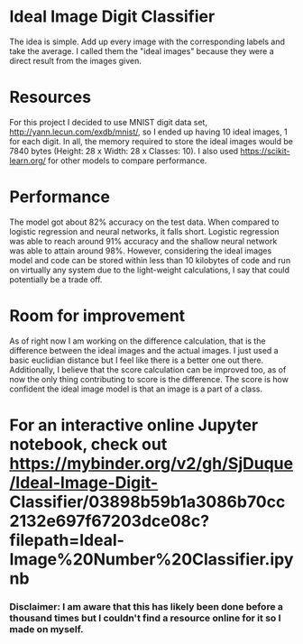 # Ideal Image Digit Classifier
The idea is simple. Add up every image with the corresponding labels and take the average. I called them the "ideal images" because they were a direct result from the images given. 

# Resources
For this project I decided to use MNIST digit data set, http://yann.lecun.com/exdb/mnist/, so I ended up having 10 ideal images, 1 for each digit. In all, the memory required to store the ideal images would be 7840 bytes (Height: 28 x Width: 28 x Classes: 10). I also used https://scikit-learn.org/ for other models to compare performance.

# Performance
The model got about 82% accuracy on the test data. When compared to logistic regression and neural networks, it falls short. Logistic regression was able to reach around 91% accuracy and the shallow neural network was able to attain around 98%. However, considering the ideal images model and code can be stored within less than 10 kilobytes of code and run on virtually any system due to the light-weight calculations, I say that could potentially be a trade off.

# Room for improvement
As of right now I am working on the difference calculation, that is the difference between the ideal images and the actual images. I just used a basic euclidian distance but I feel like there is a better one out there. 
Additionally, I believe that the score calculation can be improved too, as of now the only thing contributing to score is the difference. The score is how confident the ideal image model is that an image is a part of a class.



# For an interactive online Jupyter notebook, check out https://mybinder.org/v2/gh/SjDuque/Ideal-Image-Digit- Classifier/03898b59b1a3086b70cc2132e697f67203dce08c?filepath=Ideal-Image%20Number%20Classifier.ipynb

### Disclaimer: I am aware that this has likely been done before a thousand times but I couldn't find a resource online for it so I made on myself.
